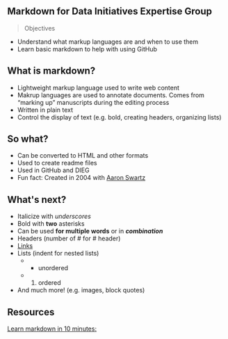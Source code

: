 ## Markdown for Data Initiatives Expertise Group 

>Objectives
* Understand what markup languages are and when to use them 
* Learn basic markdown to help with using GitHub 

## What is markdown?

* Lightweight markup language used to write web content 
* Makrup languages are used to annotate documents. Comes from “marking up” manuscripts during the editing process 
* Written in plain text 
* Control the display of text (e.g. bold, creating headers, organizing lists) 

## So what? 

* Can be converted to HTML and other formats 
* Used to create readme files 
* Used in GitHub and DIEG 
* Fun fact: Created in 2004 with [Aaron Swartz](https://en.wikipedia.org/wiki/Aaron_Swartz)

## What's next? 
* Italicize with _underscores_ 
* Bold with **two** asterisks
* Can be used **for multiple words** or in **_combination_**
* Headers (number of # for # header) 
* [Links](www.google.com) 
* Lists (indent for nested lists) 
  * * unordered
  * 1. ordered 
* And much more! (e.g. images, block quotes) 

## Resources

[Learn markdown in 10 minutes:](https://www.markdowntutorial.com/)
